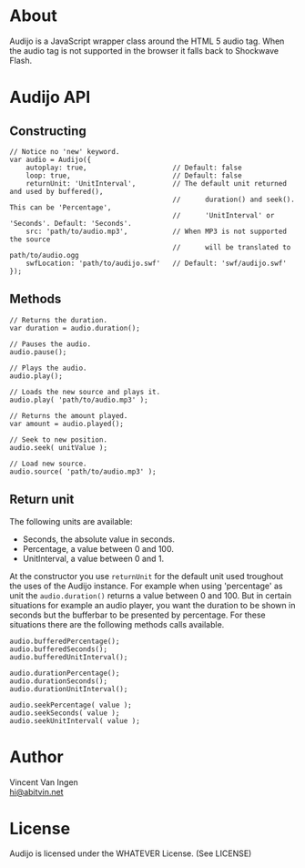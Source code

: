 About
=====
Audijo is a JavaScript wrapper class around the HTML 5 audio tag. When the audio tag is not supported in the browser it falls back to Shockwave Flash.


Audijo API
==========

Constructing
------------

    // Notice no 'new' keyword.
	var audio = Audijo({
		autoplay: true,						// Default: false
		loop: true,							// Default: false
		returnUnit: 'UnitInterval',			// The default unit returned and used by buffered(),
											//		duration() and seek(). This can be 'Percentage',
											//		'UnitInterval' or 'Seconds'. Default: 'Seconds'.
		src: 'path/to/audio.mp3',			// When MP3 is not supported the source
											//		will be translated to path/to/audio.ogg
		swfLocation: 'path/to/audijo.swf'	// Default: 'swf/audijo.swf'
	});
	
Methods
-------

	// Returns the duration.
	var duration = audio.duration();
	
	// Pauses the audio.
	audio.pause();
	
	// Plays the audio.
    audio.play();
	
	// Loads the new source and plays it.
    audio.play( 'path/to/audio.mp3' );
	
	// Returns the amount played.
    var amount = audio.played();
	
	// Seek to new position.
	audio.seek( unitValue );
	
	// Load new source.
	audio.source( 'path/to/audio.mp3' );
	
Return unit
-----------
The following units are available:
* Seconds, the absolute value in seconds.
* Percentage, a value between 0 and 100.
* UnitInterval, a value between 0 and 1.

At the constructor you use `returnUnit` for the default unit used troughout the uses of the Audijo instance. For example when using 'percentage' as unit the `audio.duration()` returns a value between 0 and 100. But in certain situations for example an audio player, you want the duration to be shown in seconds but the bufferbar to be presented by percentage. For these situations there are the following methods calls available.

    audio.bufferedPercentage();
	audio.bufferedSeconds();
	audio.bufferedUnitInterval();
	
	audio.durationPercentage();
	audio.durationSeconds();
	audio.durationUnitInterval();
	
	audio.seekPercentage( value );
	audio.seekSeconds( value );
	audio.seekUnitInterval( value );


Author
======
Vincent Van Ingen  
hi@abitvin.net


License
=======
Audijo is licensed under the WHATEVER License. (See LICENSE)